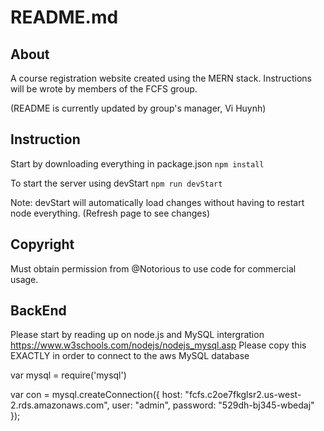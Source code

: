 # README.md
## About
A course registration website created using the MERN stack. Instructions will be wrote by members of the FCFS group.

(README is currently updated by group's manager, Vi Huynh)

## Instruction
Start by downloading everything in package.json
```npm install```

To start the server using devStart 
```npm run devStart```

Note: devStart will automatically load changes without having to restart node everything. (Refresh page to see changes)

## Copyright
Must obtain permission from @Notorious to use code for commercial usage.


## BackEnd
Please start by reading up on node.js and MySQL intergration
https://www.w3schools.com/nodejs/nodejs_mysql.asp
Please copy this EXACTLY in order to connect to the aws MySQL database

var mysql = require('mysql')

var con = mysql.createConnection({
    host: "fcfs.c2oe7fkglsr2.us-west-2.rds.amazonaws.com",
    user: "admin",
    password: "529dh-bj345-wbedaj"
});


